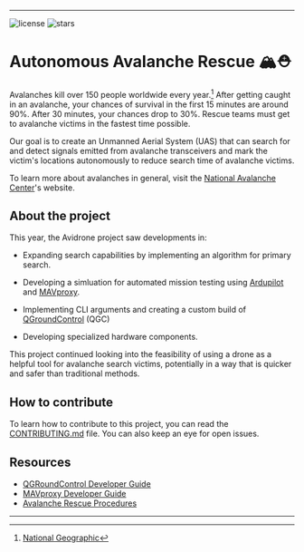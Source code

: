 <!--

**Here are some ideas to get you started:**

🙋‍♀️ A short introduction - what is your organization all about?
🌈 Contribution guidelines - how can the community get involved?
👩‍💻 Useful resources - where can the community find your docs? Is there anything else the community should know?
🍿 Fun facts - what does your team eat for breakfast?
🧙 Remember, you can do mighty things with the power of [Markdown](https://docs.github.com/github/writing-on-github/getting-started-with-writing-and-formatting-on-github/basic-writing-and-formatting-syntax)
-->

---

![license](https://img.shields.io/github/license/AviDrone/AviDrone)
![stars](https://img.shields.io/github/stars/AviDrone/AviDrone?style=social)

# Autonomous Avalanche Rescue 🏔⛑

Avalanches kill over 150 people worldwide every year.[^1] After getting caught in an avalanche, your chances of survival in the first 15 minutes are around 90%. After 30 minutes, your chances drop to 30%. Rescue teams must get to avalanche victims in the fastest time possible.
[^1]: [National Geographic](https://www.nationalgeographic.org/encyclopedia/avalanche/)

Our goal is to create an Unmanned Aerial System (UAS) that can search for and detect signals emitted from avalanche transceivers and mark the victim's locations autonomously to reduce search time of avalanche victims.

To learn more about avalanches in general, visit the [National Avalanche Center](https://avalanche.org/#/current)'s website.

## About the project
 This year, the Avidrone project saw developments in: 

 - Expanding search capabilities by implementing an algorithm for primary search.
 
 - Developing a simluation for automated mission testing using [Ardupilot](https://ardupilot.org/) and [MAVproxy](https://ardupilot.org/mavproxy/index.html).

 - Implementing CLI arguments and creating a custom build of [QGroundControl](http://qgroundcontrol.com/) (QGC)

 - Developing specialized hardware components.

This project continued looking into the feasibility of using a drone as a helpful tool for avalanche search victims, potentially in a way that is quicker and safer than traditional methods.  

## How to contribute

To learn how to contribute to this project, you can read the [CONTRIBUTING.md](https://github.com/AviDrone/.github/blob/main/CONTRIBUTING.md) file. You can also keep an eye for open issues.

## Resources
- [QGRoundControl Developer Guide](https://dev.qgroundcontrol.com/master/en/index.html)
- [MAVproxy Developer Guide](https://ardupilot.org/mavproxy/index.html)
- [Avalanche Rescue Procedures](https://www.youtube.com/watch?v=nnHXLVA2FcE&ab_channel=BackcountryAccess)

---
